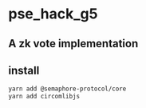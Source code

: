 # pse_hack_g5
## A zk vote implementation


## install
```bash
yarn add @semaphore-protocol/core
yarn add circomlibjs
```
